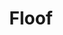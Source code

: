 ---
title: Floof
crosslinks:
- livven
- curledfeetsies
- aww
- cats
- teefies
- MildlyStartledCats
- thecatdimension
- seniorkitties
- DisneyEyes
- CatsStandingUp
- mainecoons
- SupermodelCats
- TheCatTrapIsWorking
- TortieCats
- underpopular
- tuckedinkitties
- CatConspiracy
- hitmanimals
- Catloaf
- LazyCats
---